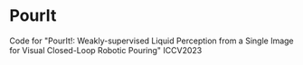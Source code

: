 # PourIt
Code for "PourIt!: Weakly-supervised Liquid Perception from a Single Image for Visual Closed-Loop Robotic Pouring" ICCV2023
